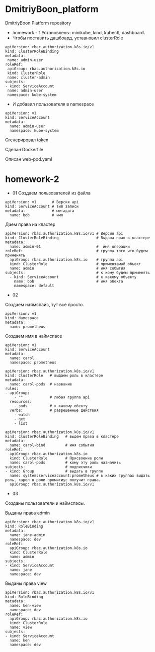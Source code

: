 # DmitriyBoon_platform
DmitriyBoon Platform repository

- homework - 1
Установлены: minikube, kind, kubectl, dashboard.
 - Чтобы поставить дашбоард, уставновил clusterRole
 ```
 apiVersion: rbac.authorization.k8s.io/v1
kind: ClusterRoleBinding
metadata:
  name: admin-user
roleRef:
  apiGroup: rbac.authorization.k8s.io
  kind: ClusterRole
  name: cluster-admin
subjects:
- kind: ServiceAccount
  name: admin-user
  namespace: kube-system
```
- И добавил пользователя в namespace
```
apiVersion: v1
kind: ServiceAccount
metadata:
  name: admin-user
  namespace: kube-system
```
Сгенерировал token

Сделан Dockerfile

Описан web-pod.yaml

# homework-2

- 01
Создаем пользователей из файла
```
apiVersion: v1       # Версия api
kind: ServiceAccount # тип записи 
metadata:            # метадата
  name: bob          # имя
```
Даем права на кластер

```
apiVersion: rbac.authorization.k8s.io/v1 # Версия api
kind: ClusterRoleBinding                 # Выдача прав в кластере
metadata:  
  name: admin-01                         #  имя операции
roleRef:                                 # группы того что будем применять
  apiGroup: rbac.authorization.k8s.io    # группа api
  kind: ClusterRole                      # применяемый объект
  name: admin                            # имя события
subjects:                                # к кому будем применять
  - kind: ServiceAccount                 # к какому объекту
    name: bob                            # имя обекта
    namespace: default  

```

-  02

Создаем наймспайс, тут все просто.
```
apiVersion: v1
kind: Namespace
metadata:
  name: prometheus

```
Создаем имя в наймспасе

```
apiVersion: v1
kind: ServiceAccount
metadata:
  name: carol
  namespace: prometheus
```

```
apiVersion: rbac.authorization.k8s.io/v1
kind: ClusterRole   # выдаем роль в кластере
metadata:
  name: carol-pods  # название 
rules:
- apiGroup:
    - ""            # любая группа api 
  resources:
    - pods          # к какому обекту
  verbs:            # разрешенные действия
    - watch     
    - get 
    - list

```

```
apiVersion: rbac.authorization.k8s.io/v1
kind: ClusterRoleBinding   # выдем права в кластере
metadata:
  name: carol-bind         # имя события
roleRef:
  apiGroup: rbac.authorization.k8s.io
  kind: ClusterRole        # Присвоение роли
  name: carol-pods         # кому эту роль назначить
subjects:                  # подписчики
- kind: Group              # выдать в группе
  name: system:serviceaccount:prometheus # в каких группах выдать роль, карол в роли промитиус получит права.
  apiGroup: rbac.authorization.k8s.io/v1
```
- 03

Созданы пользователи и наймспэсы.

Выданы права admin
```
apiVersion: rbac.authorization.k8s.io/v1
kind: RoleBinding
metadata:
  name: jane-admin
  namespace: dev
roleRef:
  apiGroup: rbac.authorization.k8s.io
  kind: ClusterRole
  name: admin
subjects:
- kind: ServiceAccount
  name: jane
  namespace: dev
```
Выданы права view
```
apiVersion: rbac.authorization.k8s.io/v1
kind: RoleBinding
metadata:
  name: ken-view
  namespace: dev
roleRef:
  apiGroup: rbac.authorization.k8s.io
  kind: ClusterRole
  name: view 
subjects:
- kind: ServiceAccount
  name: ken
  namespace: dev

```